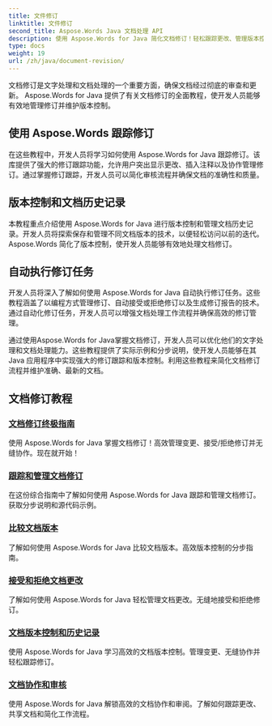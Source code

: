 ```yaml
---
title: 文件修订
linktitle: 文件修订
second_title: Aspose.Words Java 文档处理 API
description: 使用 Aspose.Words for Java 简化文档修订！轻松跟踪更改、管理版本控制并自动执行修订任务。
type: docs
weight: 19
url: /zh/java/document-revision/
---
```


文档修订是文字处理和文档处理的一个重要方面，确保文档经过彻底的审查和更新。 Aspose.Words for Java 提供了有关文档修订的全面教程，使开发人员能够有效地管理修订并维护版本控制。

## 使用 Aspose.Words 跟踪修订

在这些教程中，开发人员将学习如何使用 Aspose.Words for Java 跟踪修订。该库提供了强大的修订跟踪功能，允许用户突出显示更改、插入注释以及协作管理修订。通过掌握修订跟踪，开发人员可以简化审核流程并确保文档的准确性和质量。

## 版本控制和文档历史记录

本教程重点介绍使用 Aspose.Words for Java 进行版本控制和管理文档历史记录。开发人员将探索保存和管理不同文档版本的技术，以便轻松访问以前的迭代。 Aspose.Words 简化了版本控制，使开发人员能够有效地处理文档修订。

## 自动执行修订任务

开发人员将深入了解如何使用 Aspose.Words for Java 自动执行修订任务。这些教程涵盖了以编程方式管理修订、自动接受或拒绝修订以及生成修订报告的技术。通过自动化修订任务，开发人员可以增强文档处理工作流程并确保高效的修订管理。

通过使用Aspose.Words for Java掌握文档修订，开发人员可以优化他们的文字处理和文档处理能力。这些教程提供了实际示例和分步说明，使开发人员能够在其 Java 应用程序中实现强大的修订跟踪和版本控制。利用这些教程来简化文档修订流程并维护准确、最新的文档。

## 文档修订教程
### [文档修订终极指南](./guide-document-revision/)
使用 Aspose.Words for Java 掌握文档修订！高效管理变更、接受/拒绝修订并无缝协作。现在就开始！
### [跟踪和管理文档修订](./tracking-managing-document-revisions/)
在这份综合指南中了解如何使用 Aspose.Words for Java 跟踪和管理文档修订。获取分步说明和源代码示例。
### [比较文档版本](./comparing-document-versions/)
了解如何使用 Aspose.Words for Java 比较文档版本。高效版本控制的分步指南。
### [接受和拒绝文档更改](./accepting-rejecting-document-changes/)
了解如何使用 Aspose.Words for Java 轻松管理文档更改。无缝地接受和拒绝修订。
### [文档版本控制和历史记录](./document-version-control-history/)
使用 Aspose.Words for Java 学习高效的文档版本控制。管理变更、无缝协作并轻松跟踪修订。
### [文档协作和审核](./document-collaboration-review/)
使用 Aspose.Words for Java 解锁高效的文档协作和审阅。了解如何跟踪更改、共享文档和简化工作流程。